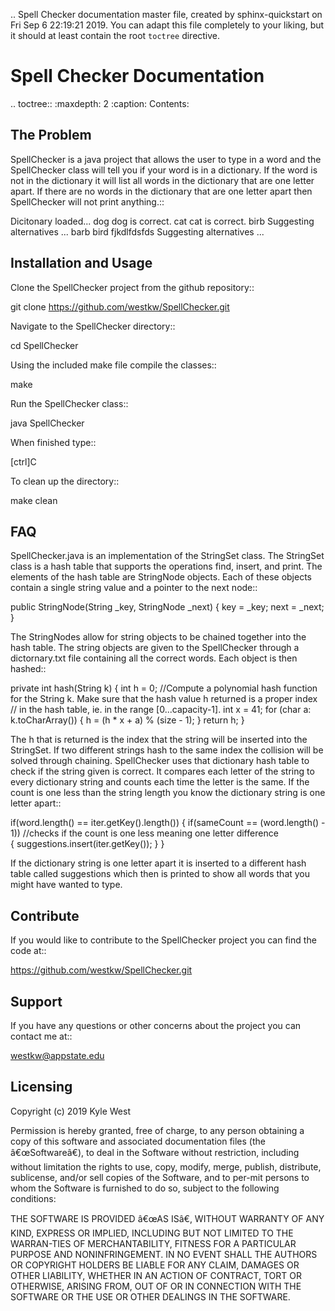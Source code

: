 .. Spell Checker documentation master file, created by
   sphinx-quickstart on Fri Sep  6 22:19:21 2019.
   You can adapt this file completely to your liking, but it should at least
   contain the root `toctree` directive.

Spell Checker Documentation
============================

.. toctree::
   :maxdepth: 2
   :caption: Contents:

The Problem
-----------
SpellChecker is a java project that allows the user to type in a word and the SpellChecker class will
tell you if your word is in a dictionary. If the word is not in the dictionary it will list all words in the dictionary that are one letter apart. If there are no words in the dictionary that are one letter apart then SpellChecker will not print anything.::

   Dicitonary loaded...
   dog
   dog is correct.
   cat
   cat is correct.
   birb
   Suggesting alternatives ...
   barb
   bird
   fjkdlfdsfds
   Suggesting alternatives ...




Installation and Usage
----------------------
Clone the SpellChecker project from the github repository::

   git clone https://github.com/westkw/SpellChecker.git

Navigate to the SpellChecker directory::

   cd SpellChecker

Using the included make file compile the classes::

   make

Run the SpellChecker class::
   
   java SpellChecker

When finished type::
   
   [ctrl]C

To clean up the directory::
   
   make clean
   
FAQ
---
SpellChecker.java is an implementation of the StringSet class. The StringSet class is a hash table that supports the operations find, insert, and print. The elements of the hash table are StringNode objects. Each of these objects contain a single string value and a pointer to the next node::

   public StringNode(String _key, StringNode _next) {
      key = _key;
      next = _next;
   }

The StringNodes allow for string objects to be chained together into the hash table. The string objects are given to the SpellChecker through a dictornary.txt file containing all the correct words. Each object is then hashed::

   private int hash(String k) {
      int h = 0;
      //Compute a polynomial hash function for the String k. Make sure that the hash value h returned is a proper index 
    // in the hash table, ie. in the range [0...capacity-1]. 
      int x = 41;
      for (char a: k.toCharArray())
      {
         h = (h * x + a) % (size - 1);
      }
   return h;
   }

The h that is returned is the index that the string will be inserted into the StringSet. If two different strings hash to the same index the collision will be solved through chaining. SpellChecker uses that dictionary hash table to check if the string given is correct. It compares each letter of the string to every dictionary string and counts each time the letter is the same. If the count is one less than the string length you know the dictionary string is one letter apart:: 

   if(word.length() == iter.getKey().length())
   {
      if(sameCount == (word.length() - 1)) //checks if the count is one less meaning one letter difference    
      {
         suggestions.insert(iter.getKey());
      }
   }

If the dictionary string is one letter apart it is inserted to a different hash table called suggestions which then is printed to show all words that you might have wanted to type.

Contribute
-----------
If you would like to contribute to the SpellChecker project you can find the code at::

   https://github.com/westkw/SpellChecker.git

Support
--------
If you have any questions or other concerns about the project you can contact me at::

   westkw@appstate.edu

Licensing
----------
Copyright (c) 2019 Kyle West

Permission is hereby granted, free of charge, to any person obtaining a copy of this software and associated documentation files (the â€œSoftwareâ€), to deal in the Software without  restriction,  including  without  limitation  the  rights  to  use,  copy,  modify, merge, publish, distribute, sublicense, and/or sell copies of the Software, and to per-mit persons to whom the Software is furnished to do so, subject to the following conditions:

THE SOFTWARE IS PROVIDED â€œAS ISâ€, WITHOUT WARRANTY OF ANY KIND, EXPRESS OR IMPLIED, INCLUDING BUT NOT LIMITED TO THE WARRAN-TIES OF MERCHANTABILITY, FITNESS FOR A PARTICULAR PURPOSE AND NONINFRINGEMENT. IN NO EVENT SHALL THE AUTHORS OR COPYRIGHT HOLDERS  BE  LIABLE  FOR  ANY  CLAIM,  DAMAGES  OR  OTHER  LIABILITY, WHETHER IN AN ACTION OF CONTRACT, TORT OR OTHERWISE, ARISING FROM, OUT OF OR IN CONNECTION WITH THE SOFTWARE OR THE USE OR OTHER DEALINGS IN THE SOFTWARE. 
